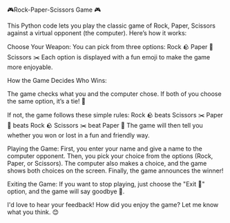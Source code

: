 🎮Rock-Paper-Scissors Game 🎮

This Python code lets you play the classic game of Rock, Paper, Scissors against a virtual opponent (the computer). Here’s how it works:

Choose Your Weapon:
You can pick from three options:
Rock 🪨
Paper 📄
Scissors ✂️
Each option is displayed with a fun emoji to make the game more enjoyable.


How the Game Decides Who Wins:

The game checks what you and the computer chose.
If both of you choose the same option, it’s a tie! 🤝

If not, the game follows these simple rules:
Rock 🪨 beats Scissors ✂️
Paper 📄 beats Rock 🪨
Scissors ✂️ beat Paper 📄
The game will then tell you whether you won or lost in a fun and friendly way.

Playing the Game:
First, you enter your name and give a name to the computer opponent.
Then, you pick your choice from the options (Rock, Paper, or Scissors).
The computer also makes a choice, and the game shows both choices on the screen.
Finally, the game announces the winner!

Exiting the Game:
If you want to stop playing, just choose the "Exit 🚪" option, and the game will say goodbye 👋.


I'd love to hear your feedback! How did you enjoy the game? Let me know what you think. 😊
